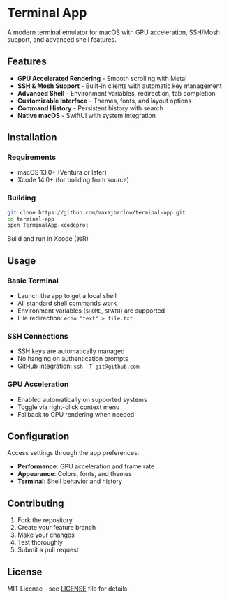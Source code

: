 # Terminal App

A modern terminal emulator for macOS with GPU acceleration, SSH/Mosh support, and advanced shell features.

## Features

- **GPU Accelerated Rendering** - Smooth scrolling with Metal
- **SSH & Mosh Support** - Built-in clients with automatic key management
- **Advanced Shell** - Environment variables, redirection, tab completion
- **Customizable Interface** - Themes, fonts, and layout options
- **Command History** - Persistent history with search
- **Native macOS** - SwiftUI with system integration

## Installation

### Requirements
- macOS 13.0+ (Ventura or later)
- Xcode 14.0+ (for building from source)

### Building
```bash
git clone https://github.com/maxajbarlow/terminal-app.git
cd terminal-app
open TerminalApp.xcodeproj
```

Build and run in Xcode (⌘R)

## Usage

### Basic Terminal
- Launch the app to get a local shell
- All standard shell commands work
- Environment variables (`$HOME`, `$PATH`) are supported
- File redirection: `echo "text" > file.txt`

### SSH Connections
- SSH keys are automatically managed
- No hanging on authentication prompts
- GitHub integration: `ssh -T git@github.com`

### GPU Acceleration
- Enabled automatically on supported systems
- Toggle via right-click context menu
- Fallback to CPU rendering when needed

## Configuration

Access settings through the app preferences:
- **Performance**: GPU acceleration and frame rate
- **Appearance**: Colors, fonts, and themes
- **Terminal**: Shell behavior and history

## Contributing

1. Fork the repository
2. Create your feature branch
3. Make your changes
4. Test thoroughly
5. Submit a pull request

## License

MIT License - see [LICENSE](LICENSE) file for details.